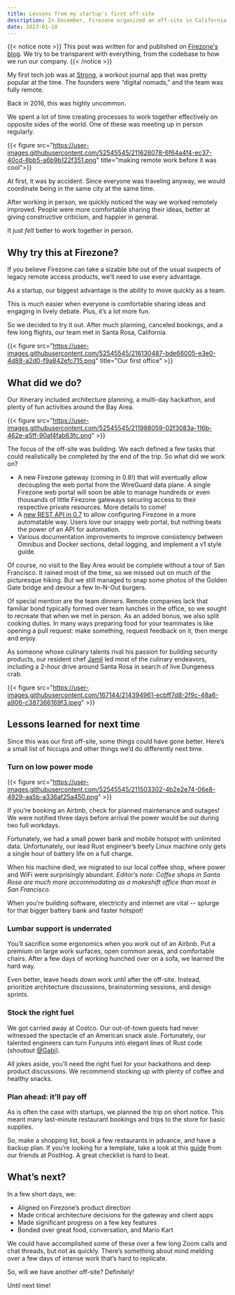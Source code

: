 ```yaml
---
title: Lessons from my startup's first off-site
description: In December, Firezone organized an off-site in California. Here's what we learned.
date: 2023-01-10
---
```


{{< notice note >}}
This post was written for and published on [Firezone's blog](https://www.firezone.dev/blog/first-offsite-retro/). We try to be transparent with everything, from the codebase to how we run our company.
{{< /notice >}}

My first tech job was at [Strong](https://www.strong.app/), a workout journal app that was pretty popular at the time. The founders were “digital nomads,” and the team was fully remote.

Back in 2016, this was highly uncommon.

We spent a lot of time creating processes to work together effectively on opposite sides of the world. One of these was meeting up in person regularly.

{{< figure src="https://user-images.githubusercontent.com/52545545/211626078-6f64a4f4-ec37-40cd-8bb5-a6b9b122f351.png" title="making remote work before it was cool">}}

At first, it was by accident. Since everyone was traveling anyway, we would coordinate being in the same city at the same time.

After working in person, we quickly noticed the way we worked remotely improved. People were more comfortable sharing their ideas, better at giving constructive criticism, and happier in general.

It just _felt_ better to work together in person.

## Why try this at Firezone?

If you believe Firezone can take a sizable bite out of the usual suspects of legacy remote access products, we’ll need to use every advantage.

As a startup, our biggest advantage is the ability to move quickly as a team.

This is much easier when everyone is comfortable sharing ideas and engaging in lively debate. Plus, it’s a lot more fun.

So we decided to try it out. After much planning, canceled bookings, and a few long flights, our team met in Santa Rosa, California.

{{< figure src="https://user-images.githubusercontent.com/52545545/216130487-bde66005-e3e0-4d88-a2d0-f9a842efc715.png" title="Our first office" >}}

## What did we do?

Our itinerary included architecture planning, a multi-day hackathon, and plenty of fun activities around the Bay Area.

{{< figure src="https://user-images.githubusercontent.com/52545545/211988059-02f3083a-116b-462e-a5ff-90af4fab63fc.png" >}}

The focus of the off-site was building. We each defined a few tasks that could realistically be completed by the end of the trip. So what did we work on?

- A new Firezone gateway (coming in 0.8!) that will eventually allow decoupling the web portal from the WireGuard data plane. A single Firezone web portal will soon be able to manage hundreds or even thousands of little Firezone gateways securing access to their respective private resources. More details to come!
- A [new REST API in 0.7](https://github.com/firezone/firezone/releases) to allow configuring Firezone in a more automatable way. Users love our snappy web portal, but nothing beats the power of an API for automation.
- Various documentation improvements to improve consistency between Omnibus and Docker sections, detail logging, and implement a v1 style guide.

Of course, no visit to the Bay Area would be complete without a tour of San Francisco. It rained most of the time, so we missed out on much of the picturesque hiking. But we still managed to snap some photos of the Golden Gate bridge and devour a few In-N-Out burgers.

Of special mention are the team dinners. Remote companies lack that familiar bond typically formed over team lunches in the office, so we sought to recreate that when we met in person. As an added bonus, we also split cooking duties. In many ways preparing food for your teammates is like opening a pull request: make something, request feedback on it, then merge and enjoy.

As someone whose culinary talents rival his passion for building security products, our resident chef [Jamil](https://twitter.com/jamilbk) led most of the culinary endeavors, including a 2-hour drive around Santa Rosa in search of live Dungeness crab.

{{< figure src="https://user-images.githubusercontent.com/167144/214394961-ecbff7d8-2f9c-48a6-a906-c387366169f3.jpeg" >}}

## Lessons learned for next time

Since this was our first off-site, some things could have gone better. Here’s a small list of hiccups and other things we’d do differently next time.

### Turn on low power mode

{{< figure src="https://user-images.githubusercontent.com/52545545/211503302-4b2e2e74-06e8-4929-aa5b-a336af25a450.png" >}}

If you’re booking an Airbnb, check for planned maintenance and outages! We were notified three days before arrival the power would be out during two full workdays.

Fortunately, we had a small power bank and mobile hotspot with unlimited data. Unfortunately, our lead Rust engineer’s beefy Linux machine only gets a single hour of battery life on a full charge.

When his machine died, we migrated to our local coffee shop, where power and WiFi were surprisingly abundant. _Editor’s note: Coffee shops in Santa Rosa are much more accommodating as a makeshift office than most in San Francisco._

When you’re building software, electricity and internet are vital -- splurge for that bigger battery bank and faster hotspot!

### Lumbar support is underrated

You’ll sacrifice some ergonomics when you work out of an Airbnb. Put a premium on large work surfaces, open common areas, and comfortable chairs. After a few days of working hunched over on a sofa, we learned the hard way.

Even better, leave heads down work until after the off-site. Instead, prioritize architecture discussions, brainstorming sessions, and design sprints.

### Stock the right fuel

We got carried away at Costco. Our out-of-town guests had never witnessed the spectacle of an American snack aisle. Fortunately, our talented engineers can turn Funyuns into elegant lines of Rust code (shoutout [@Gabi](https://github.com/conectado)).

All jokes aside, you’ll need the right fuel for your hackathons and deep product discussions. We recommend stocking up with plenty of coffee and healthy snacks.

### Plan ahead: it’ll pay off

As is often the case with startups, we planned the trip on short notice. This meant many last-minute restaurant bookings and trips to the store for basic supplies.

So, make a shopping list, book a few restaurants in advance, and have a backup plan. If you’re looking for a template, take a look at this [guide](https://posthog.com/handbook/company/offsites#how-to-plan-an-offsite-in-8-weeks---a-checklist) from our friends at PostHog. A great checklist is hard to beat.

## What’s next?

In a few short days, we:

- Aligned on Firezone’s product direction
- Made critical architecture decisions for the gateway and client apps
- Made significant progress on a few key features
- Bonded over great food, conversation, and Mario Kart

We could have accomplished some of these over a few long Zoom calls and chat threads, but not as quickly. There’s something about mind melding over a few days of intense work that’s hard to replicate.

So, will we have another off-site? Definitely!

Until next time!
